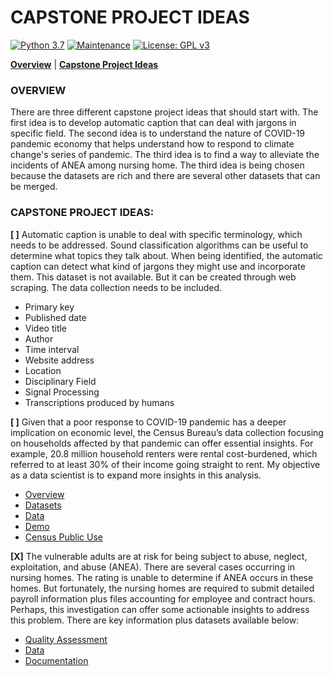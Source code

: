 # CAPSTONE PROJECT IDEAS

[![Python 3.7](https://img.shields.io/badge/python-3.7-blue.svg)](https://www.python.org/downloads/release/python-380/)
[![Maintenance](https://img.shields.io/badge/Maintained%3F-yes-green.svg)](https://github.com/jonahwinninghoff/Springboard/graphs/commit-activity)
[![License: GPL v3](https://img.shields.io/badge/License-GPLv3-blue.svg)](https://www.gnu.org/licenses/gpl-3.0)

**[Overview](#overview)** | **[Capstone Project Ideas](#capproideas)**

### OVERVIEW <a id='overview'></a>

There are three different capstone project ideas that should start with. The first idea is to develop automatic caption that can deal with jargons in specific field. The second idea is to understand the nature of COVID-19 pandemic economy that helps understand how to respond to climate change's series of pandemic. The third idea is to find a way to alleviate the incidents of ANEA among nursing home. The third idea is being chosen because the datasets are rich and there are several other datasets that can be merged.  

### CAPSTONE PROJECT IDEAS: <a id='capproideas'></a>

**[ ]** Automatic caption is unable to deal with specific terminology, which needs to be addressed. Sound classification algorithms can be useful to determine what topics they talk about. When being identified, the automatic caption can detect what kind of jargons they might use and incorporate them. This dataset is not available. But it can be created through web scraping. The data collection needs to be included.

- Primary key
- Published date
- Video title
- Author
- Time interval
- Website address
- Location
- Disciplinary Field
- Signal Processing
- Transcriptions produced by humans

**[ ]** Given that a poor response to COVID-19 pandemic has a deeper implication on economic level, the Census Bureau’s data collection focusing on households affected by that pandemic can offer essential insights. For example, 20.8 million household renters were rental cost-burdened, which referred to at least 30% of their income going straight to rent. My objective as a data scientist is to expand more insights in this analysis.

- [Overview](https://www.census.gov/programs-surveys/household-pulse-survey.html)
- [Datasets](https://www.census.gov/programs-surveys/household-pulse-survey/datasets.html)
- [Data](https://www.census.gov/programs-surveys/household-pulse-survey/data.html)
- [Demo](https://www.census.gov/data-tools/demo/hhp/)
- [Census Public Use](https://datacatalog.urban.org/dataset/census-pulse-public-use-files-questionnaire-two)

**[X]** The vulnerable adults are at risk for being subject to abuse, neglect, exploitation, and abuse (ANEA). There are several cases occurring in nursing homes. The rating is unable to determine if ANEA occurs in these homes. But fortunately, the nursing homes are required to submit detailed payroll information plus files accounting for employee and contract hours. Perhaps, this investigation can offer some actionable insights to address this problem. There are key information plus datasets available below:

- [Quality Assessment](https://www.cms.gov/Medicare/Quality-Initiatives-Patient-Assessment-Instruments/NursingHomeQualityInits/Staffing-Data-Submission-PBJ)
- [Data](https://data.cms.gov/browse?q=daily+nurse+staffing)
- [Documentation](https://data.cms.gov/Special-Programs-Initiatives-Long-Term-Care-Facili/PBJ-Public-Use-Files-Data-Documentation/ygny-gzks)

